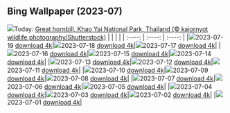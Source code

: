 ## Bing Wallpaper (2023-07)
![](https://global.bing.com/th?id=OHR.BucerosBicornis_EN-CA2263111150_UHD.jpg&w=1000)Today: [Great hornbill, Khao Yai National Park, Thailand (© kajornyot wildlife photography/Shutterstock)](https://global.bing.com/th?id=OHR.BucerosBicornis_EN-CA2263111150_UHD.jpg)
|      |      |      |
| :----: | :----: | :----: |
|![](https://global.bing.com/th?id=OHR.BucerosBicornis_EN-CA2263111150_UHD.jpg&pid=hp&w=384&h=216&rs=1&c=4)2023-07-19 [download 4k](https://global.bing.com/th?id=OHR.BucerosBicornis_EN-CA2263111150_UHD.jpg)|![](https://global.bing.com/th?id=OHR.CavanCastle_EN-CA1658462217_UHD.jpg&pid=hp&w=384&h=216&rs=1&c=4)2023-07-18 [download 4k](https://global.bing.com/th?id=OHR.CavanCastle_EN-CA1658462217_UHD.jpg)|![](https://global.bing.com/th?id=OHR.BearHoleBrook_EN-CA1219261107_UHD.jpg&pid=hp&w=384&h=216&rs=1&c=4)2023-07-17 [download 4k](https://global.bing.com/th?id=OHR.BearHoleBrook_EN-CA1219261107_UHD.jpg)|
|![](https://global.bing.com/th?id=OHR.CastelmazzanoSunrise_EN-CA0793950013_UHD.jpg&pid=hp&w=384&h=216&rs=1&c=4)2023-07-16 [download 4k](https://global.bing.com/th?id=OHR.CastelmazzanoSunrise_EN-CA0793950013_UHD.jpg)|![](https://global.bing.com/th?id=OHR.BlacktipSharks_EN-CA0142331117_UHD.jpg&pid=hp&w=384&h=216&rs=1&c=4)2023-07-15 [download 4k](https://global.bing.com/th?id=OHR.BlacktipSharks_EN-CA0142331117_UHD.jpg)|![](https://global.bing.com/th?id=OHR.ZhangyeGeopark_EN-CA4785678107_UHD.jpg&pid=hp&w=384&h=216&rs=1&c=4)2023-07-14 [download 4k](https://global.bing.com/th?id=OHR.ZhangyeGeopark_EN-CA4785678107_UHD.jpg)|
|![](https://global.bing.com/th?id=OHR.NakupendaBeach_EN-CA4586255902_UHD.jpg&pid=hp&w=384&h=216&rs=1&c=4)2023-07-13 [download 4k](https://global.bing.com/th?id=OHR.NakupendaBeach_EN-CA4586255902_UHD.jpg)|![](https://global.bing.com/th?id=OHR.WorldPopDay_EN-CA4318627098_UHD.jpg&pid=hp&w=384&h=216&rs=1&c=4)2023-07-12 [download 4k](https://global.bing.com/th?id=OHR.WorldPopDay_EN-CA4318627098_UHD.jpg)|![](https://global.bing.com/th?id=OHR.SomersetLavender_EN-CA8462640493_UHD.jpg&pid=hp&w=384&h=216&rs=1&c=4)2023-07-11 [download 4k](https://global.bing.com/th?id=OHR.SomersetLavender_EN-CA8462640493_UHD.jpg)|
|![](https://global.bing.com/th?id=OHR.MoselleRiver_EN-CA3634723915_UHD.jpg&pid=hp&w=384&h=216&rs=1&c=4)2023-07-10 [download 4k](https://global.bing.com/th?id=OHR.MoselleRiver_EN-CA3634723915_UHD.jpg)|![](https://global.bing.com/th?id=OHR.CooperChapel_EN-CA3334907067_UHD.jpg&pid=hp&w=384&h=216&rs=1&c=4)2023-07-09 [download 4k](https://global.bing.com/th?id=OHR.CooperChapel_EN-CA3334907067_UHD.jpg)|![](https://global.bing.com/th?id=OHR.CocoaPods_EN-CA3111158320_UHD.jpg&pid=hp&w=384&h=216&rs=1&c=4)2023-07-08 [download 4k](https://global.bing.com/th?id=OHR.CocoaPods_EN-CA3111158320_UHD.jpg)|
|![](https://global.bing.com/th?id=OHR.KissingPenguins_EN-CA8280296959_UHD.jpg&pid=hp&w=384&h=216&rs=1&c=4)2023-07-07 [download 4k](https://global.bing.com/th?id=OHR.KissingPenguins_EN-CA8280296959_UHD.jpg)|![](https://global.bing.com/th?id=OHR.CorfuBeach_EN-CA2461534205_UHD.jpg&pid=hp&w=384&h=216&rs=1&c=4)2023-07-06 [download 4k](https://global.bing.com/th?id=OHR.CorfuBeach_EN-CA2461534205_UHD.jpg)|![](https://global.bing.com/th?id=OHR.GrasslandsNationalParkSaskachewan_EN-CA2185760650_UHD.jpg&pid=hp&w=384&h=216&rs=1&c=4)2023-07-05 [download 4k](https://global.bing.com/th?id=OHR.GrasslandsNationalParkSaskachewan_EN-CA2185760650_UHD.jpg)|
|![](https://global.bing.com/th?id=OHR.CoyoteBanff_EN-CA7644442660_UHD.jpg&pid=hp&w=384&h=216&rs=1&c=4)2023-07-04 [download 4k](https://global.bing.com/th?id=OHR.CoyoteBanff_EN-CA7644442660_UHD.jpg)|![](https://global.bing.com/th?id=OHR.HalfwayBoats_EN-CA7959103505_UHD.jpg&pid=hp&w=384&h=216&rs=1&c=4)2023-07-03 [download 4k](https://global.bing.com/th?id=OHR.HalfwayBoats_EN-CA7959103505_UHD.jpg)|![](https://global.bing.com/th?id=OHR.CanadaDay_EN-CA1530076015_UHD.jpg&pid=hp&w=384&h=216&rs=1&c=4)2023-07-02 [download 4k](https://global.bing.com/th?id=OHR.CanadaDay_EN-CA1530076015_UHD.jpg)|
|![](https://global.bing.com/th?id=OHR.ClamBears_EN-CA1275958061_UHD.jpg&pid=hp&w=384&h=216&rs=1&c=4)2023-07-01 [download 4k](https://global.bing.com/th?id=OHR.ClamBears_EN-CA1275958061_UHD.jpg)|